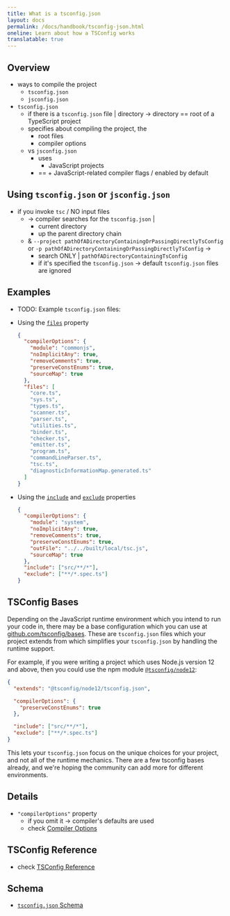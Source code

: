 ```yaml
---
title: What is a tsconfig.json
layout: docs
permalink: /docs/handbook/tsconfig-json.html
oneline: Learn about how a TSConfig works
translatable: true
---
```


## Overview

* ways to compile the project
  * `tsconfig.json`
  * `jsconfig.json`
* `tsconfig.json`
  * if there is a `tsconfig.json` file | directory -> directory == root of a TypeScript project
  * specifies about compiling the project, the
    * root files
    * compiler options
  * vs `jsconfig.json`
    * uses
      * JavaScript projects
    * == + JavaScript-related compiler flags / enabled by default

## Using `tsconfig.json` or `jsconfig.json`

* if you invoke `tsc` / NO input files 
  * -> compiler searches for the `tsconfig.json` | 
    * current directory
    * up the parent directory chain
  * & `--project pathOfADirectoryContainingOrPassingDirectlyTsConfig` or `-p pathOfADirectoryContainingOrPassingDirectlyTsConfig` -> 
    * search ONLY | `pathOfADirectoryContainingTsConfig`
    * if it's specified the `tsconfig.json` -> default `tsconfig.json` files are ignored

## Examples
* TODO:
Example `tsconfig.json` files:

- Using the [`files`](/tsconfig#files) property

  ```json tsconfig
  {
    "compilerOptions": {
      "module": "commonjs",
      "noImplicitAny": true,
      "removeComments": true,
      "preserveConstEnums": true,
      "sourceMap": true
    },
    "files": [
      "core.ts",
      "sys.ts",
      "types.ts",
      "scanner.ts",
      "parser.ts",
      "utilities.ts",
      "binder.ts",
      "checker.ts",
      "emitter.ts",
      "program.ts",
      "commandLineParser.ts",
      "tsc.ts",
      "diagnosticInformationMap.generated.ts"
    ]
  }
  ```

- Using the [`include`](/tsconfig#include) and [`exclude`](/tsconfig#exclude) properties

  ```json  tsconfig
  {
    "compilerOptions": {
      "module": "system",
      "noImplicitAny": true,
      "removeComments": true,
      "preserveConstEnums": true,
      "outFile": "../../built/local/tsc.js",
      "sourceMap": true
    },
    "include": ["src/**/*"],
    "exclude": ["**/*.spec.ts"]
  }
  ```

## TSConfig Bases

Depending on the JavaScript runtime environment which you intend to run your code in, there may be a base configuration which you can use at [github.com/tsconfig/bases](https://github.com/tsconfig/bases/).
These are `tsconfig.json` files which your project extends from which simplifies your `tsconfig.json` by handling the runtime support.

For example, if you were writing a project which uses Node.js version 12 and above, then you could use the npm module [`@tsconfig/node12`](https://www.npmjs.com/package/@tsconfig/node12):

```json tsconfig
{
  "extends": "@tsconfig/node12/tsconfig.json",

  "compilerOptions": {
    "preserveConstEnums": true
  },

  "include": ["src/**/*"],
  "exclude": ["**/*.spec.ts"]
}
```

This lets your `tsconfig.json` focus on the unique choices for your project, and not all of the runtime mechanics. There are a few tsconfig bases already, and we're hoping the community can add more for different environments.

## Details

* `"compilerOptions"` property
  * if you omit it -> compiler's defaults are used
  * check [Compiler Options](/tsconfig)

## TSConfig Reference

* check [TSConfig Reference](/tsconfig)

## Schema

* [`tsconfig.json` Schema](http://json.schemastore.org/tsconfig)
